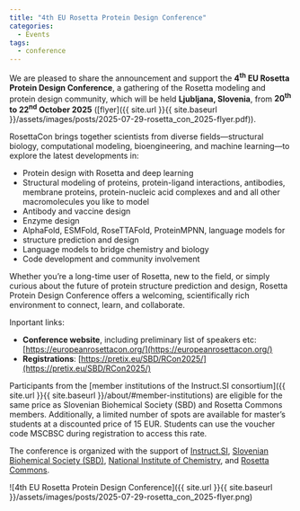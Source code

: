 ```yaml
---
title: "4th EU Rosetta Protein Design Conference"
categories:
  - Events
tags:
  - conference
---
```


We are pleased to share the announcement and support the **4<sup>th</sup> EU Rosetta Protein Design Conference**, a gathering of the Rosetta modeling and protein design community, which will be held **Ljubljana, Slovenia**, from **20<sup>th</sup> to 22<sup>nd</sup> October 2025** ([flyer]({{ site.url }}{{ site.baseurl }}/assets/images/posts/2025-07-29-rosetta_con_2025-flyer.pdf)).

RosettaCon brings together scientists from diverse fields—structural biology, computational modeling, bioengineering, and machine learning—to explore the latest developments in:
- Protein design with Rosetta and deep learning
- Structural modeling of proteins, protein-ligand interactions, antibodies, membrane proteins, protein-nucleic acid complexes and and all other macromolecules you like to model
- Antibody and vaccine design
- Enzyme design
- AlphaFold, ESMFold, RoseTTAFold, ProteinMPNN, language models for
- structure prediction and design
- Language models to bridge chemistry and biology
- Code development and community involvement

Whether you’re a long-time user of Rosetta, new to the field, or simply curious about the future of protein structure prediction and design, Rosetta Protein Design Conference offers a welcoming, scientifically rich environment to connect, learn, and collaborate.

Inportant links:
- **Conference website**, including preliminary list of speakers etc: [https://europeanrosettacon.org/](https://europeanrosettacon.org/)
- **Registrations**: [https://pretix.eu/SBD/RCon2025/](https://pretix.eu/SBD/RCon2025/)

Participants from the [member institutions of the Instruct.SI consortium]({{ site.url }}{{ site.baseurl }}/about/#member-institutions) are eligible for the same price as Slovenian Biohemical Society (SBD) and Rosetta Commons members. Additionally, a limited number of spots are available for master’s students at a discounted price of 15 EUR. Students can use the voucher code MSCBSC during registration to access this rate.

The conference is organized with the support of [Instruct.SI](https://instruct-eric.si), [Slovenian Biohemical Society (SBD)](http://sbd.si), [National Institute of Chemistry](https://www.ki.si/), and [Rosetta Commons](https://rosettacommons.org/).

![4th EU Rosetta Protein Design Conference]({{ site.url }}{{ site.baseurl }}/assets/images/posts/2025-07-29-rosetta_con_2025-flyer.png)